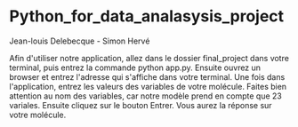 # Python_for_data_analasysis_project
Jean-louis Delebecque - Simon Hervé

Afin d'utiliser notre application, allez dans le dossier final_project dans votre terminal, puis entrez la commande python app.py. Ensuite ouvrez un browser et entrez l'adresse qui s'affiche dans votre terminal.
Une fois dans l'application, entrez les valeurs des variables de votre molécule. Faites bien attention au nom des variables, car notre modèle prend en compte que 23 variales. Ensuite cliquez sur le bouton Entrer. Vous aurez la réponse sur votre molécule.
